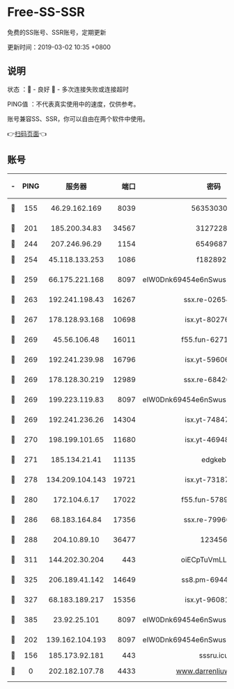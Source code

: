 # Free-SS-SSR

免费的SS账号、SSR账号，定期更新

更新时间：2019-03-02 10:35 +0800

## 说明

状态     ：🙂 - 良好 🙁 - 多次连接失败或连接超时

PING值   ：不代表真实使用中的速度，仅供参考。

账号兼容SS、SSR，你可以自由在两个软件中使用。

👉[扫码页面](https://liesauer.github.io/free-ss-ssr.github.io/)👈

## 账号

|-|PING|服务器|端口|密码|加密方式|区域|
|:----:|:----:|:-----:|-----:|:----:|:----:|:----:|
|🙂|155|46.29.162.169|8039|5635303003|aes-256-cfb|RU|
|🙂|201|185.200.34.83|34567|31272288|aes-256-cfb|US|
|🙂|244|207.246.96.29|1154|65496879|chacha20|US|
|🙂|254|45.118.133.253|1086|f1828920|aes-256-cfb|SG|
|🙂|259|66.175.221.168|8097|eIW0Dnk69454e6nSwuspv9DmS201tQ0D|aes-256-cfb|US|
|🙂|263|192.241.198.43|16267|ssx.re-02654546|aes-256-cfb|US|
|🙂|267|178.128.93.168|10698|isx.yt-80276507|aes-256-cfb|SG|
|🙂|269|45.56.106.48|16011|f55.fun-62712462|aes-256-cfb|US|
|🙂|269|192.241.239.98|16796|isx.yt-59606235|aes-256-cfb|US|
|🙂|269|178.128.30.219|12989|ssx.re-68426901|aes-256-cfb|SG|
|🙂|269|199.223.119.83|8097|eIW0Dnk69454e6nSwuspv9DmS201tQ0D|aes-256-cfb|US|
|🙂|269|192.241.236.26|14304|isx.yt-74847820|aes-256-cfb|US|
|🙂|270|198.199.101.65|11680|isx.yt-46948094|aes-256-cfb|US|
|🙂|271|185.134.21.41|11135|edgkeb|aes-256-cfb|GB|
|🙂|278|134.209.104.143|19721|isx.yt-73187707|aes-256-cfb|SG|
|🙂|280|172.104.6.17|17022|f55.fun-57899687|aes-256-cfb|US|
|🙂|286|68.183.164.84|17356|ssx.re-79966260|aes-256-cfb|US|
|🙂|288|204.10.89.10|36477|123456|aes-256-cfb|US|
|🙂|311|144.202.30.204|443|oiECpTuVmLLxk4Ts|aes-256-cfb|US|
|🙂|325|206.189.41.142|14649|ss8.pm-69449301|aes-256-cfb|SG|
|🙂|327|68.183.189.217|15356|isx.yt-96081644|aes-256-cfb|SG|
|🙂|385|23.92.25.101|8097|eIW0Dnk69454e6nSwuspv9DmS201tQ0D|aes-256-cfb|US|
|🙂|202|139.162.104.193|8097|eIW0Dnk69454e6nSwuspv9DmS201tQ0D|aes-256-cfb|JP|
|🙁|156|185.173.92.181|443|sssru.icu|rc4-md5|RU|
|🙁|0|202.182.107.78|4433|www.darrenliuwei.com|aes-256-cfb|JP|
